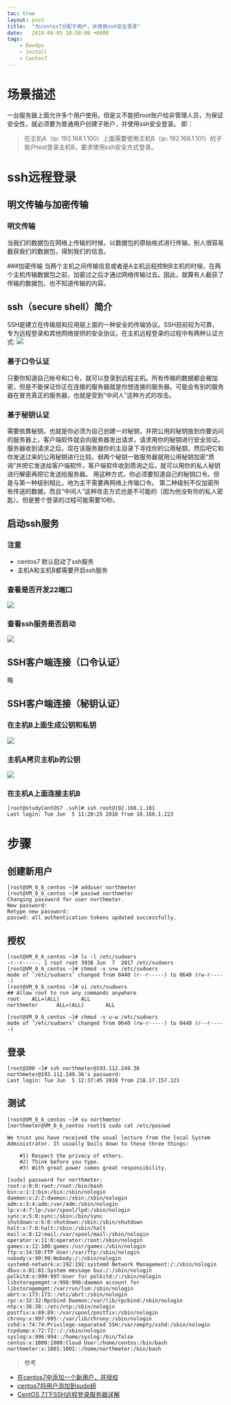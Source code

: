 ```yaml
---
toc: true
layout: post
title:  "为centos7分配子用户，并使用ssh安全登录"
date:   2018-06-05 10:58:00 +0800
tags:
    - DevOps
    - install
    - Centos7
---
```


# 场景描述
一台服务器上面允许多个用户使用，但是又不能把root账户给非管理人员，为保证安全性，就必须要为普通用户创建子账户，并使用ssh安全登录。
即：
> 在主机A（ip: 192.168.1.100）上面需要使用主机B（ip: 192.168.1.101）的子账户test登录主机B，要求使用ssh安全方式登录。

# ssh远程登录
## 明文传输与加密传输
### 明文传输
当我们的数据包在网络上传输的时候，以数据包的原始格式进行传输，别人很容易截获我们的数据包，得到我们的信息。

###加密传输
当两个主机之间传输信息或者是A主机远程控制B主机的时候，在两个主机传输数据包之前，加密过之后才通过网络传输过去。因此，就算有人截获了传输的数据包，也不知道传输的内容。

## ssh（secure shell）简介
SSH是建立在传输层和应用层上面的一种安全的传输协议。SSH目前较为可靠，专为远程登录和其他网络提供的安全协议。在主机远程登录的过程中有两种认证方式:
![](https://jekyll-github.oss-cn-shenzhen.aliyuncs.com/jekyll-install-guidence/021.png)

### 基于口令认证
只要你知道自己帐号和口令，就可以登录到远程主机。所有传输的数据都会被加密，但是不能保证你正在连接的服务器就是你想连接的服务器。可能会有别的服务器在冒充真正的服务器，也就是受到“中间人”这种方式的攻击。

### 基于秘钥认证
需要依靠秘钥，也就是你必须为自己创建一对秘钥，并把公用的秘钥放到你要访问的服务器上，客户端软件就会向服务器发出请求，请求用你的秘钥进行安全验证。服务器收到请求之后，现在该服务器你的主目录下寻找你的公用秘钥，然后吧它和你发送过来的公用秘钥进行比较。弱两个秘钥一致服务器就用公用秘钥加密“质询”并把它发送给客户端软件，客户端软件收到质询之后，就可以用你的私人秘钥进行解密再把它发送给服务器。
用这种方式，你必须要知道自己的秘钥口令。但是与第一种级别相比，地为主不需要再网络上传输口令。
第二种级别不仅加密所有传送的数据，而且“中间人”这种攻击方式也是不可能的（因为他没有你的私人密匙）。但是整个登录的过程可能需要10秒。

## 启动ssh服务
### 注意
- centos7 默认启动了ssh服务
- 主机A和主机B都需要开启ssh服务

### 查看是否开发22端口
![](https://jekyll-github.oss-cn-shenzhen.aliyuncs.com/jekyll-install-guidence/017.png)

### 查看ssh服务是否启动
![](https://jekyll-github.oss-cn-shenzhen.aliyuncs.com/jekyll-install-guidence/018.png)

## SSH客户端连接（口令认证）
略

## SSH客户端连接（秘钥认证）
### 在主机B上面生成公钥和私钥
![](https://jekyll-github.oss-cn-shenzhen.aliyuncs.com/jekyll-install-guidence/019.png)

### 主机A拷贝主机b的公钥
![](https://jekyll-github.oss-cn-shenzhen.aliyuncs.com/jekyll-install-guidence/020.png)


### 在主机A上面连接主机B
```shell
[root@studyCentOS7 .ssh]# ssh root@192.168.1.101
Last login: Tue Jun  5 11:20:25 2018 from 10.168.1.223
```

# 步骤
## 创建新用户
```shell
[root@VM_0_6_centos ~]# adduser northmeter
[root@VM_0_6_centos ~]# passwd northmeter
Changing password for user northmeter.
New password: 
Retype new password: 
passwd: all authentication tokens updated successfully.
```

## 授权
```shell
[root@VM_0_6_centos ~]# ls -l /etc/sudoers
-r--r-----. 1 root root 3938 Jun  7  2017 /etc/sudoers
[root@VM_0_6_centos ~]# chmod -v u+w /etc/sudoers
mode of ‘/etc/sudoers’ changed from 0440 (r--r-----) to 0640 (rw-r-----)
[root@VM_0_6_centos ~]# vi /etc/sudoers
## Allow root to run any commands anywhere
root    ALL=(ALL)       ALL
northmeter      ALL=(ALL)       ALL

[root@VM_0_6_centos ~]# chmod -v u-w /etc/sudoers
mode of ‘/etc/sudoers’ changed from 0640 (rw-r-----) to 0440 (r--r-----)
```

## 登录
```shell
[root@200 ~]# ssh northmeter@193.112.249.36
northmeter@193.112.249.36's password: 
Last login: Tue Jun  5 12:37:45 2018 from 218.17.157.121
```

## 测试
```shell
[root@VM_0_6_centos ~]# su northmeter
[northmeter@VM_0_6_centos root]$ sudo cat /etc/passwd

We trust you have received the usual lecture from the local System
Administrator. It usually boils down to these three things:

    #1) Respect the privacy of others.
    #2) Think before you type.
    #3) With great power comes great responsibility.

[sudo] password for northmeter: 
root:x:0:0:root:/root:/bin/bash
bin:x:1:1:bin:/bin:/sbin/nologin
daemon:x:2:2:daemon:/sbin:/sbin/nologin
adm:x:3:4:adm:/var/adm:/sbin/nologin
lp:x:4:7:lp:/var/spool/lpd:/sbin/nologin
sync:x:5:0:sync:/sbin:/bin/sync
shutdown:x:6:0:shutdown:/sbin:/sbin/shutdown
halt:x:7:0:halt:/sbin:/sbin/halt
mail:x:8:12:mail:/var/spool/mail:/sbin/nologin
operator:x:11:0:operator:/root:/sbin/nologin
games:x:12:100:games:/usr/games:/sbin/nologin
ftp:x:14:50:FTP User:/var/ftp:/sbin/nologin
nobody:x:99:99:Nobody:/:/sbin/nologin
systemd-network:x:192:192:systemd Network Management:/:/sbin/nologin
dbus:x:81:81:System message bus:/:/sbin/nologin
polkitd:x:999:997:User for polkitd:/:/sbin/nologin
libstoragemgmt:x:998:996:daemon account for libstoragemgmt:/var/run/lsm:/sbin/nologin
abrt:x:173:173::/etc/abrt:/sbin/nologin
rpc:x:32:32:Rpcbind Daemon:/var/lib/rpcbind:/sbin/nologin
ntp:x:38:38::/etc/ntp:/sbin/nologin
postfix:x:89:89::/var/spool/postfix:/sbin/nologin
chrony:x:997:995::/var/lib/chrony:/sbin/nologin
sshd:x:74:74:Privilege-separated SSH:/var/empty/sshd:/sbin/nologin
tcpdump:x:72:72::/:/sbin/nologin
syslog:x:996:994::/home/syslog:/bin/false
centos:x:1000:1000:Cloud User:/home/centos:/bin/bash
northmeter:x:1001:1001::/home/northmeter:/bin/bash
```

> 参考
* [在centos7中添加一个新用户，并授权](https://blog.csdn.net/wangqiuwei07/article/details/75007764)
* [centos7将用户添加到sudo组](https://cloud.tencent.com/info/b6fdf5ea9b40503a31a7f43c8e25e1bf.html)
* [CentOS 7.1下SSH远程登录服务器详解](https://www.linuxidc.com/Linux/2016-03/129204.htm)



